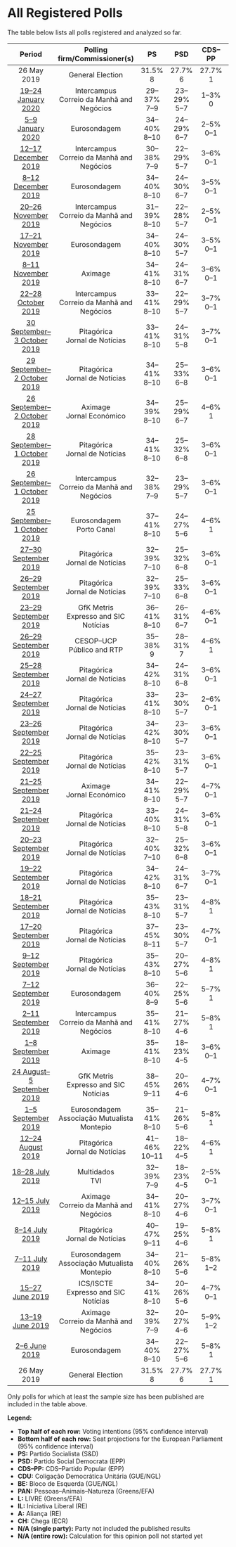 # All Registered Polls

The table below lists all polls registered and analyzed so far.

| Period     | Polling firm/Commissioner(s) | PS | PSD | CDS–PP | CDU | BE | PAN | L | IL | A | CH |
|:----------:|:----------------------------:|:--:|:--:|:--:|:--:|:--:|:--:|:--:|:--:|:--:|:--:|
| 26 May 2019 | General Election | 31.5% <br> 8 | 27.7% <br> 6 | 27.7% <br> 1 | 12.7% <br> 3 | 4.6% <br> 1 | 1.7% <br> 0 | 0.7% <br> 0 | 0.0% <br> 0 | 0.0% <br> 0 | 0.0% <br> 0 |
| [19–24 January 2020](2020-01-24-Intercampus.html) | Intercampus <br> Correio da Manhã and Negócios | 29–37% <br> 7–9 | 23–29% <br> 5–7 | 1–3% <br> 0 | 4–8% <br> 1–2 | 10–15% <br> 2–3 | 4–8% <br> 1–2 | 1–3% <br> 0 | 1–4% <br> 0 | N/A <br> N/A | 4–8% <br> 1–2 |
| [5–9 January 2020](2020-01-09-Eurosondagem.html) | Eurosondagem | 34–40% <br> 8–10 | 24–29% <br> 6–7 | 2–5% <br> 0–1 | 5–8% <br> 1–2 | 8–12% <br> 2–3 | 3–5% <br> 0–1 | 0–1% <br> 0 | 1–2% <br> 0 | N/A <br> N/A | 1–3% <br> 0 |
| [12–17 December 2019](2019-12-17-Intercampus.html) | Intercampus <br> Correio da Manhã and Negócios | 30–38% <br> 7–9 | 22–29% <br> 5–7 | 3–6% <br> 0–1 | 5–9% <br> 1–2 | 9–13% <br> 2–3 | 4–8% <br> 1–2 | 1–2% <br> 0 | 2–4% <br> 0–1 | N/A <br> N/A | 4–8% <br> 1–2 |
| [8–12 December 2019](2019-12-12-Eurosondagem.html) | Eurosondagem | 34–40% <br> 8–10 | 24–30% <br> 6–7 | 3–5% <br> 0–1 | 6–9% <br> 1–2 | 8–11% <br> 1–2 | 3–5% <br> 0–1 | 0–1% <br> 0 | 1–2% <br> 0 | N/A <br> N/A | 1–3% <br> 0 |
| [20–26 November 2019](2019-11-26-Intercampus.html) | Intercampus <br> Correio da Manhã and Negócios | 31–39% <br> 8–10 | 22–28% <br> 5–7 | 2–5% <br> 0–1 | 6–11% <br> 1–2 | 9–13% <br> 2–3 | 3–7% <br> 0–1 | 2–4% <br> 0–1 | 2–5% <br> 0–1 | N/A <br> N/A | 3–7% <br> 0–1 |
| [17–21 November 2019](2019-11-21-Eurosondagem.html) | Eurosondagem | 34–40% <br> 8–10 | 24–30% <br> 5–7 | 3–5% <br> 0–1 | 6–9% <br> 1–2 | 8–12% <br> 2–3 | 2–5% <br> 0–1 | N/A <br> N/A | N/A <br> N/A | N/A <br> N/A | N/A <br> N/A |
| [8–11 November 2019](2019-11-11-Aximage.html) | Aximage | 34–41% <br> 8–10 | 24–31% <br> 6–7 | 3–6% <br> 0–1 | 5–8% <br> 1–2 | 8–13% <br> 2–3 | 2–5% <br> 0–1 | 0–2% <br> 0 | 1–2% <br> 0 | N/A <br> N/A | 2–5% <br> 0–1 |
| [22–28 October 2019](2019-10-28-Intercampus.html) | Intercampus <br> Correio da Manhã and Negócios | 33–41% <br> 8–10 | 22–29% <br> 5–7 | 3–7% <br> 0–1 | 5–9% <br> 1–2 | 9–14% <br> 2–3 | 4–8% <br> 1 | 2–4% <br> 0–1 | 0–2% <br> 0 | N/A <br> N/A | 2–4% <br> 0–1 |
| [30 September–3 October 2019](2019-10-03-Pitagórica.html) | Pitagórica <br> Jornal de Notícias | 33–41% <br> 8–10 | 24–31% <br> 5–8 | 3–7% <br> 0–1 | 5–9% <br> 1–2 | 7–12% <br> 1–3 | 3–7% <br> 0–1 | 0–2% <br> 0 | 0–2% <br> 0 | 1–2% <br> 0 | 1–3% <br> 0 |
| [29 September–2 October 2019](2019-10-02-Pitagórica.html) | Pitagórica <br> Jornal de Notícias | 34–41% <br> 8–10 | 25–33% <br> 6–8 | 3–6% <br> 0–1 | 5–9% <br> 1–2 | 7–12% <br> 1–2 | 3–6% <br> 0–1 | 0–2% <br> 0 | 0–2% <br> 0 | 1–3% <br> 0 | 1–3% <br> 0 |
| [26 September–2 October 2019](2019-10-02-Aximage.html) | Aximage <br> Jornal Económico | 34–39% <br> 8–10 | 25–29% <br> 6–7 | 4–6% <br> 1 | 6–8% <br> 1 | 9–12% <br> 2–3 | 3–5% <br> 0–1 | 1–2% <br> 0 | 1–2% <br> 0 | N/A <br> N/A | 1–2% <br> 0 |
| [28 September–1 October 2019](2019-10-01-Pitagórica.html) | Pitagórica <br> Jornal de Notícias | 34–41% <br> 8–10 | 25–32% <br> 6–8 | 3–6% <br> 0–1 | 6–10% <br> 1–2 | 7–11% <br> 1–2 | 3–6% <br> 0–1 | 0–2% <br> 0 | 0–1% <br> 0 | 1–2% <br> 0 | 1–3% <br> 0 |
| [26 September–1 October 2019](2019-10-01-Intercampus.html) | Intercampus <br> Correio da Manhã and Negócios | 32–38% <br> 7–9 | 23–29% <br> 5–7 | 3–6% <br> 0–1 | 6–10% <br> 1–2 | 7–11% <br> 1–2 | 4–7% <br> 1 | N/A <br> N/A | N/A <br> N/A | N/A <br> N/A | N/A <br> N/A |
| [25 September–1 October 2019](2019-10-01-Eurosondagem.html) | Eurosondagem <br> Porto Canal | 37–41% <br> 8–10 | 24–27% <br> 5–6 | 4–6% <br> 1 | 6–8% <br> 1 | 8–11% <br> 2 | 3–5% <br> 0–1 | N/A <br> N/A | N/A <br> N/A | N/A <br> N/A | N/A <br> N/A |
| [27–30 September 2019](2019-09-30-Pitagórica.html) | Pitagórica <br> Jornal de Notícias | 32–39% <br> 7–10 | 25–32% <br> 6–8 | 3–6% <br> 0–1 | 6–10% <br> 1–2 | 7–12% <br> 1–3 | 2–4% <br> 0–1 | 1–3% <br> 0 | 1–2% <br> 0 | 1–2% <br> 0 | 1–3% <br> 0 |
| [26–29 September 2019](2019-09-29-Pitagórica.html) | Pitagórica <br> Jornal de Notícias | 32–39% <br> 7–10 | 25–33% <br> 6–8 | 3–6% <br> 0–1 | 6–10% <br> 1–2 | 7–12% <br> 1–3 | 2–5% <br> 0–1 | 1–3% <br> 0 | 1–3% <br> 0 | 0–2% <br> 0 | 1–2% <br> 0 |
| [23–29 September 2019](2019-09-29-GfKMetris.html) | GfK Metris <br> Expresso and SIC Notícias | 36–41% <br> 8–10 | 26–31% <br> 6–7 | 4–6% <br> 0–1 | 5–8% <br> 1 | 9–12% <br> 2 | 2–4% <br> 0–1 | 0–1% <br> 0 | 0–1% <br> 0 | 0–1% <br> 0 | 0–1% <br> 0 |
| [26–29 September 2019](2019-09-29-CESOP–UCP.html) | CESOP–UCP <br> Público and RTP | 35–38% <br> 9 | 28–31% <br> 7 | 4–6% <br> 1 | 5–7% <br> 1 | 9–11% <br> 2 | 2–4% <br> 0 | 1% <br> 0 | 1% <br> 0 | 1% <br> 0 | 1% <br> 0 |
| [25–28 September 2019](2019-09-28-Pitagórica.html) | Pitagórica <br> Jornal de Notícias | 34–42% <br> 8–10 | 24–31% <br> 6–8 | 3–6% <br> 0–1 | 5–9% <br> 1–2 | 8–13% <br> 2–3 | 2–5% <br> 0–1 | 1–3% <br> 0 | 1–2% <br> 0 | 0–2% <br> 0 | 1–2% <br> 0 |
| [24–27 September 2019](2019-09-27-Pitagórica.html) | Pitagórica <br> Jornal de Notícias | 33–41% <br> 8–10 | 23–30% <br> 5–7 | 2–6% <br> 0–1 | 5–9% <br> 1–2 | 8–13% <br> 2–3 | 2–5% <br> 0–1 | 1–3% <br> 0 | 1–3% <br> 0 | 0–2% <br> 0 | N/A <br> N/A |
| [23–26 September 2019](2019-09-26-Pitagórica.html) | Pitagórica <br> Jornal de Notícias | 34–42% <br> 8–10 | 23–30% <br> 5–7 | 3–6% <br> 0–1 | 4–7% <br> 0–1 | 8–13% <br> 2–3 | 2–6% <br> 0–1 | 1–2% <br> 0 | 1–3% <br> 0 | 0–2% <br> 0 | 1–2% <br> 0 |
| [22–25 September 2019](2019-09-25-Pitagórica.html) | Pitagórica <br> Jornal de Notícias | 35–42% <br> 8–10 | 23–31% <br> 5–7 | 3–6% <br> 0–1 | 4–7% <br> 0–1 | 8–13% <br> 2–3 | 2–5% <br> 0–1 | 1–2% <br> 0 | 1–3% <br> 0 | 0–2% <br> 0 | 0–2% <br> 0 |
| [21–25 September 2019](2019-09-25-Aximage.html) | Aximage <br> Jornal Económico | 34–41% <br> 8–10 | 22–29% <br> 5–7 | 4–7% <br> 0–1 | 5–9% <br> 1–2 | 9–14% <br> 2–3 | 2–6% <br> 0–1 | 1–3% <br> 0 | 1–2% <br> 0 | N/A <br> N/A | 1–3% <br> 0 |
| [21–24 September 2019](2019-09-24-Pitagórica.html) | Pitagórica <br> Jornal de Notícias | 33–40% <br> 8–10 | 24–31% <br> 5–8 | 3–6% <br> 0–1 | 5–9% <br> 1–2 | 8–13% <br> 2–3 | 2–5% <br> 0–1 | 1–2% <br> 0 | 1–3% <br> 0 | 0–1% <br> 0 | 0–2% <br> 0 |
| [20–23 September 2019](2019-09-23-Pitagórica.html) | Pitagórica <br> Jornal de Notícias | 32–40% <br> 7–10 | 25–32% <br> 6–8 | 3–6% <br> 0–1 | 5–9% <br> 1–2 | 8–13% <br> 2–3 | 2–6% <br> 0–1 | 0–2% <br> 0 | 1–2% <br> 0 | 0–1% <br> 0 | 0–1% <br> 0 |
| [19–22 September 2019](2019-09-22-Pitagórica.html) | Pitagórica <br> Jornal de Notícias | 34–42% <br> 8–10 | 24–31% <br> 6–7 | 3–7% <br> 0–1 | 6–10% <br> 1–2 | 8–13% <br> 2–3 | 2–5% <br> 0–1 | 0–1% <br> 0 | 0–2% <br> 0 | 0–2% <br> 0 | 0–1% <br> 0 |
| [18–21 September 2019](2019-09-21-Pitagórica.html) | Pitagórica <br> Jornal de Notícias | 35–43% <br> 8–10 | 23–31% <br> 5–7 | 4–8% <br> 1 | 5–9% <br> 1–2 | 8–12% <br> 1–2 | 2–5% <br> 0–1 | 0–1% <br> 0 | 0–2% <br> 0 | 0–2% <br> 0 | 0–1% <br> 0 |
| [17–20 September 2019](2019-09-20-Pitagórica.html) | Pitagórica <br> Jornal de Notícias | 37–45% <br> 8–11 | 23–30% <br> 5–7 | 4–7% <br> 0–1 | 5–9% <br> 1–2 | 7–11% <br> 1–2 | 2–6% <br> 0–1 | 0–1% <br> 0 | 0–1% <br> 0 | 1–2% <br> 0 | 0–1% <br> 0 |
| [9–12 September 2019](2019-09-12-Pitagórica.html) | Pitagórica <br> Jornal de Notícias | 35–43% <br> 8–10 | 20–27% <br> 5–6 | 4–8% <br> 1 | 6–10% <br> 1–2 | 8–13% <br> 1–3 | 2–5% <br> 0–1 | 0–2% <br> 0 | N/A <br> N/A | 1–3% <br> 0 | N/A <br> N/A |
| [7–12 September 2019](2019-09-12-Eurosondagem.html) | Eurosondagem | 36–40% <br> 8–9 | 22–25% <br> 5–6 | 5–7% <br> 1 | 6–8% <br> 1–2 | 8–11% <br> 2 | 4–5% <br> 0–1 | N/A <br> N/A | N/A <br> N/A | N/A <br> N/A | N/A <br> N/A |
| [2–11 September 2019](2019-09-11-Intercampus.html) | Intercampus <br> Correio da Manhã and Negócios | 35–41% <br> 8–10 | 21–27% <br> 4–6 | 5–8% <br> 1 | 7–11% <br> 1–2 | 8–12% <br> 1–2 | 4–7% <br> 0–1 | N/A <br> N/A | N/A <br> N/A | N/A <br> N/A | N/A <br> N/A |
| [1–8 September 2019](2019-09-08-Aximage.html) | Aximage | 35–41% <br> 8–10 | 18–23% <br> 4–5 | 3–6% <br> 0–1 | 4–7% <br> 0–1 | 8–12% <br> 2 | 4–6% <br> 0–1 | N/A <br> N/A | N/A <br> N/A | N/A <br> N/A | N/A <br> N/A |
| [24 August–5 September 2019](2019-09-05-GfKMetris.html) | GfK Metris <br> Expresso and SIC Notícias | 38–45% <br> 9–11 | 20–26% <br> 4–6 | 4–7% <br> 0–1 | 5–8% <br> 1 | 7–11% <br> 1–2 | 3–6% <br> 0–1 | 0–1% <br> 0 | 0–1% <br> 0 | 0–1% <br> 0 | 0–1% <br> 0 |
| [1–5 September 2019](2019-09-05-Eurosondagem.html) | Eurosondagem <br> Associação Mutualista Montepio | 35–41% <br> 8–10 | 21–26% <br> 5–6 | 5–8% <br> 1 | 6–9% <br> 1–2 | 7–11% <br> 1–2 | 3–6% <br> 0–1 | N/A <br> N/A | N/A <br> N/A | 1–3% <br> 0 | N/A <br> N/A |
| [12–24 August 2019](2019-08-24-Pitagórica.html) | Pitagórica <br> Jornal de Notícias | 41–46% <br> 10–11 | 18–22% <br> 4–5 | 4–6% <br> 1 | 5–8% <br> 1–2 | 9–12% <br> 2–3 | 2–4% <br> 0–1 | 0–1% <br> 0 | 1–2% <br> 0 | 1–2% <br> 0 | N/A <br> N/A |
| [18–28 July 2019](2019-07-28-Multidados.html) | Multidados <br> TVI | 32–39% <br> 7–9 | 18–23% <br> 4–5 | 2–5% <br> 0–1 | 4–7% <br> 1 | 12–17% <br> 3–4 | 6–10% <br> 1–2 | N/A <br> N/A | N/A <br> N/A | N/A <br> N/A | N/A <br> N/A |
| [12–15 July 2019](2019-07-15-Aximage.html) | Aximage <br> Correio da Manhã and Negócios | 34–41% <br> 8–10 | 20–27% <br> 4–6 | 3–7% <br> 0–1 | 5–9% <br> 1–2 | 7–12% <br> 1–2 | 3–6% <br> 0–1 | N/A <br> N/A | N/A <br> N/A | N/A <br> N/A | N/A <br> N/A |
| [8–14 July 2019](2019-07-14-Pitagórica.html) | Pitagórica <br> Jornal de Notícias | 40–47% <br> 9–11 | 19–25% <br> 4–6 | 5–8% <br> 1 | 5–9% <br> 1–2 | 7–11% <br> 1–2 | 3–5% <br> 0–1 | N/A <br> N/A | N/A <br> N/A | 1–2% <br> 0 | 0–2% <br> 0 |
| [7–11 July 2019](2019-07-11-Eurosondagem.html) | Eurosondagem <br> Associação Mutualista Montepio | 34–40% <br> 8–10 | 21–26% <br> 5–6 | 5–8% <br> 1–2 | 5–9% <br> 1–2 | 7–11% <br> 1–2 | 3–6% <br> 0–1 | N/A <br> N/A | N/A <br> N/A | 1–2% <br> 0 | N/A <br> N/A |
| [15–27 June 2019](2019-06-27-ICSISCTE.html) | ICS/ISCTE <br> Expresso and SIC Notícias | 34–41% <br> 8–10 | 20–26% <br> 5–6 | 4–7% <br> 0–1 | 6–10% <br> 1–2 | 9–13% <br> 2–3 | 3–6% <br> 0–1 | 0–1% <br> 0 | 0–1% <br> 0 | 0–1% <br> 0 | 1–2% <br> 0 |
| [13–19 June 2019](2019-06-19-Aximage.html) | Aximage <br> Correio da Manhã and Negócios | 32–39% <br> 7–9 | 20–27% <br> 4–6 | 5–9% <br> 1–2 | 5–9% <br> 1–2 | 7–11% <br> 1–2 | 3–6% <br> 0–1 | N/A <br> N/A | N/A <br> N/A | 0–2% <br> 0 | N/A <br> N/A |
| [2–6 June 2019](2019-06-06-Eurosondagem.html) | Eurosondagem | 34–40% <br> 8–10 | 22–27% <br> 5–6 | 5–8% <br> 1 | 5–8% <br> 1 | 7–11% <br> 1–2 | 4–6% <br> 0–1 | N/A <br> N/A | N/A <br> N/A | 1–3% <br> 0 | N/A <br> N/A |
| 26 May 2019 | General Election | 31.5% <br> 8 | 27.7% <br> 6 | 27.7% <br> 1 | 12.7% <br> 3 | 4.6% <br> 1 | 1.7% <br> 0 | 0.7% <br> 0 | 0.0% <br> 0 | 0.0% <br> 0 | 0.0% <br> 0 |

Only polls for which at least the sample size has been published are included in the table above.

**Legend:**
+ **Top half of each row:** Voting intentions (95% confidence interval)
+ **Bottom half of each row:** Seat projections for the European Parliament (95% confidence interval)
+ **PS:** Partido Socialista (S&D)
+ **PSD:** Partido Social Democrata (EPP)
+ **CDS–PP:** CDS–Partido Popular (EPP)
+ **CDU:** Coligação Democrática Unitária (GUE/NGL)
+ **BE:** Bloco de Esquerda (GUE/NGL)
+ **PAN:** Pessoas–Animais–Natureza (Greens/EFA)
+ **L:** LIVRE (Greens/EFA)
+ **IL:** Iniciativa Liberal (RE)
+ **A:** Aliança (RE)
+ **CH:** Chega (ECR)
+ **N/A (single party):** Party not included the published results
+ **N/A (entire row):** Calculation for this opinion poll not started yet

